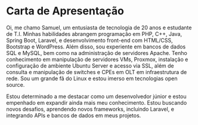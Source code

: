 # Carta de Apresentação

Oi, me chamo Samuel, um entusiasta de tecnologia de 20 anos e estudante de T.I. Minhas habilidades abrangem programação em PHP, C++, Java, Spring Boot, Laravel, e desenvolvimento front-end com HTML/CSS, Bootstrap e WordPress. Além disso, sou experiente em bancos de dados SQL e MySQL, bem como na administração de servidores Apache. Tenho conhecimento em manipulação de servidores VMs, Proxmox, instalação e configuração de ambiente Ubuntu Server e acesso via SSL, além de consulta e manipulação de switches e CPEs em OLT em infraestrutura de rede. Sou um grande fã do Linux e estou imerso em tecnologias open source.

Estou determinado a me destacar como um desenvolvedor júnior e estou empenhado em expandir ainda mais meu conhecimento. Estou buscando novos desafios, aprendendo novos frameworks, incluindo Laravel, e integrando APIs e bancos de dados em meus projetos.